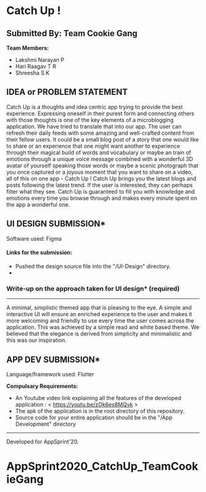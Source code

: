 
# Catch Up !

  
## Submitted By: Team Cookie Gang

**Team Members:**
- Lakshmi Narayan P 
- Hari Raagav T R 
- Shreesha S K

## IDEA or PROBLEM STATEMENT
Catch Up is a thoughts and idea centric app trying to provide the best experience. Expressing oneself in their purest form and connecting others with those thoughts is one of the key elements of a microblogging application. We have tried to translate that into our app. The user can refresh their daily feeds with some amazing and well-crafted content from their fellow users. It could be a small blog post of a story that one would like to share or an experience that one might want another to experience through their magical build of words and vocabulary or maybe an train of emotions through a unique voice message combined with a wonderful 3D avatar of yourself speaking those words or maybe a scenic photograph that you once captured or a joyous moment that you want to share on a video, all of this on one app - Catch Up ! Catch Up brings you the latest blogs and posts following the latest trend. If the user is interested, they can perhaps filter what they see. 
Catch Up is guaranteed to fill you with knowledge and emotions every time you browse through and makes every minute spent on the app a wonderful one.


## UI DESIGN SUBMISSION*
Software used: Figma

#### Links for the submission: 
- Pushed the design source file into the "/UI-Design" directory.
-  

### Write-up on the approach taken for UI design* (required)
---
A minimal, simplistic themed app that is pleasing to the eye. A simple and interactive UI will ensure an enriched experience to the user and makes it more welcoming and friendly to use every time the user comes across the application. This was achieved by a simple read and white based theme. We believed that the elegance is derived from simplicity and minimalistic and this was our inspiration.
## APP DEV SUBMISSION*
Language/framework used: Flutter

**Compulsary Requirements:**
- An Youtube video link explaining all the features of the developed application : < https://youtu.be/zOk6es8MQvk  >
- The apk of the application is in the root directory of this repository.
- Source code for your entire application should be in the "/App Development" directory

---
Developed for AppSprint'20.




# AppSprint2020_CatchUp_TeamCookieGang
